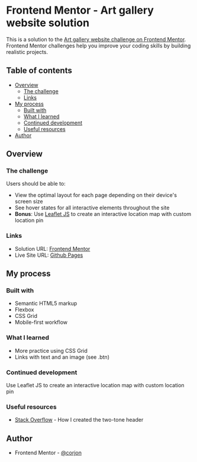 # Frontend Mentor - Art gallery website solution

This is a solution to the [Art gallery website challenge on Frontend Mentor](https://www.frontendmentor.io/challenges/art-gallery-website-yVdrZlxyA). Frontend Mentor challenges help you improve your coding skills by building realistic projects. 

## Table of contents

- [Overview](#overview)
  - [The challenge](#the-challenge)
  - [Links](#links)
- [My process](#my-process)
  - [Built with](#built-with)
  - [What I learned](#what-i-learned)
  - [Continued development](#continued-development)
  - [Useful resources](#useful-resources)
- [Author](#author)

## Overview

### The challenge

Users should be able to:

- View the optimal layout for each page depending on their device's screen size
- See hover states for all interactive elements throughout the site
- **Bonus**: Use [Leaflet JS](https://leafletjs.com/) to create an interactive location map with custom location pin

### Links

- Solution URL: [Frontend Mentor](https://www.frontendmentor.io/solutions/art-gallery-website-Y6_T88nFR1)
- Live Site URL: [Github Pages](https://corjon.github.io/art-gallery-website/index.html)

## My process

### Built with

- Semantic HTML5 markup
- Flexbox
- CSS Grid
- Mobile-first workflow

### What I learned

- More practice using CSS Grid
- Links with text and an image (see .btn)

### Continued development

Use Leaflet JS to create an interactive location map with custom location pin

### Useful resources

- [Stack Overflow](https://stackoverflow.com/questions/34289603/text-with-two-colors) - How I created the two-tone header
## Author

- Frontend Mentor - [@corjon](https://www.frontendmentor.io/profile/corjon)


